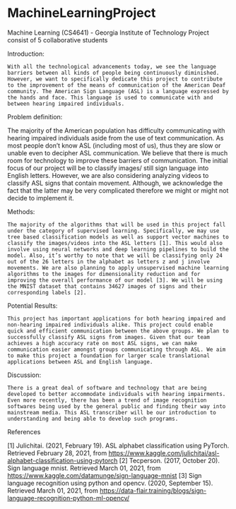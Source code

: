 # MachineLearningProject
Machine Learning (CS4641) - Georgia Institute of Technology Project consist of 5 collaborative students


Introduction:
 
	With all the technological advancements today, we see the language barriers between all kinds of people being continuously diminished. However, we want to specifically dedicate this project to contribute to the improvement of the means of communication of the American Deaf community. The American Sign Language (ASL) is a language expressed by the hands and face. This language is used to communicate with and between hearing impaired individuals. 
 
 
Problem definition:

The majority of the American population has difficulty communicating with hearing impaired individuals aside from the use of text communication. As most people don’t know ASL (including most of us), thus they are slow or unable even to decipher ASL communication. We believe that there is much room for technology to improve these barriers of communication.
The initial focus of our project will be to classify images/ still sign language into English letters. However, we are also considering analyzing videos to classify ASL signs that contain movement. Although, we acknowledge the fact that the latter may be very complicated therefore we might or might not decide to implement it.

Methods:

	The majority of the algorithms that will be used in this project fall under the category of supervised learning. Specifically, we may use tree based classification models as well as support vector machines to classify the images/videos into the ASL letters [1]. This would also involve using neural networks and deep learning pipelines to build the model. Also, it’s worthy to note that we will be classifying only 24 out of the 26 letters in the alphabet as letters z and j involve movements. We are also planning to apply unsupervised machine learning algorithms to the images for dimensionality reduction and for improving the overall performance of our model [3]. We will be using the MNIST dataset that contains 34627 images of signs and their corresponding labels [2].


Potential Results:

	This project has important applications for both hearing impaired and non-hearing impaired individuals alike. This project could enable quick and efficient communication between the above groups. We plan to successfully classify ASL signs from images. Given that our team achieves a high accuracy rate on most ASL signs, we can make communication easier amongst groups communicating through ASL. We aim to make this project a foundation for larger scale translational applications between ASL and English language.


Discussion:

	There is a great deal of software and technology that are being developed to better accommodate individuals with hearing impairments. Even more recently, there has been a trend of image recognition softwares being used by the general public and finding their way into mainstream media. This ASL transcriber will be our introduction to understanding and being able to develop such programs. 
	

References

[1] Julichitai. (2021, February 19). ASL alphabet classification using PyTorch. Retrieved February 28, 2021, from https://www.kaggle.com/julichitai/asl-alphabet-classification-using-pytorch 
[2] Tecperson. (2017, October 20). Sign language mnist. Retrieved March 01, 2021, from https://www.kaggle.com/datamunge/sign-language-mnist 
[3] Sign language recognition using python and opencv. (2020, September 15). Retrieved March 01, 2021, from https://data-flair.training/blogs/sign-language-recognition-python-ml-opencv/ 

